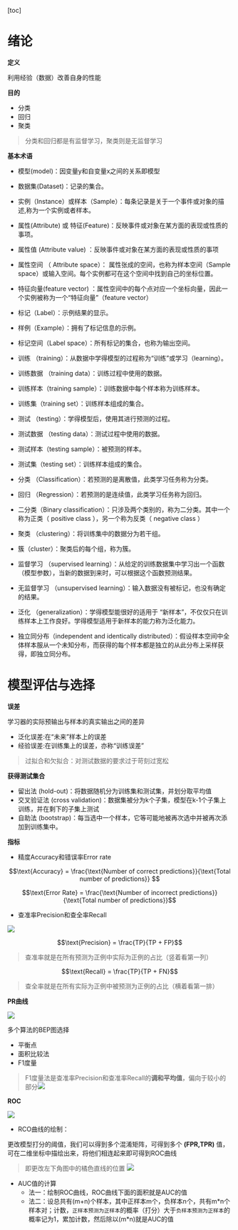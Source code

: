 
[toc]

# 绪论

**定义**

利用经验（数据）改善自身的性能

**目的**
- 分类
- 回归
- 聚类

> 分类和回归都是有监督学习，聚类则是无监督学习


**基本术语**

- 模型(model)：因变量y和自变量x之间的关系即模型

- 数据集(Dataset)：记录的集合。

- 实例（Instance）或样本（Sample）：每条记录是关于一个事件或对象的描述,称为一个实例或者样本。

- 属性(Attribute) 或 特征(Feature)：反映事件或对象在某方面的表现或性质的事项。

- 属性值 (Attribute value) ：反映事件或对象在某方面的表现或性质的事项

- 属性空间 （ Attribute space）：
属性张成的空间，也称为样本空间（Sample space）或输入空间。每个实例都可在这个空间中找到自己的坐标位置。

- 特征向量(feature vector)
：属性空间中的每个点对应一个坐标向量，因此一个实例被称为一个“特征向量”（feature vector）

- 标记（Label）：示例结果的显示。

- 样例（Example）：拥有了标记信息的示例。

- 标记空间（Label space）：所有标记的集合，也称为输出空间。

- 训练 （training）：从数据中学得模型的过程称为“训练”或学习（learning）。

- 训练数据 （training data）：训练过程中使用的数据。

- 训练样本（training sample）：训练数据中每个样本称为训练样本。


- 训练集（training set）：训练样本组成的集合。

- 测试 （testing）：学得模型后，使用其进行预测的过程。

- 测试数据 （testing data）：测试过程中使用的数据。


- 测试样本（testing sample）：被预测的样本。

- 测试集（testing set）：训练样本组成的集合。

- 分类 （Classification）：若预测的是离散值，此类学习任务称为分类。

- 回归 （Regression）：若预测的是连续值，此类学习任务称为回归。

- 二分类（Binary classification）：只涉及两个类别的，称为二分类。其中一个称为正类（ positive class ），另一个称为反类（ negative class ）


- 聚类 （clustering）：将训练集中的数据分为若干组。

- 簇（cluster）：聚类后的每个组，称为簇。

- 监督学习 （supervised learning）：从给定的训练数据集中学习出一个函数（模型参数），当新的数据到来时，可以根据这个函数预测结果。


- 无监督学习 （unsupervised learning）：输入数据没有被标记，也没有确定的结果。

- 泛化 （generalization）：学得模型能很好的适用于 “新样本”，不仅仅只在训练样本上工作良好。学得模型适用于新样本的能力称为泛化能力。

- 独立同分布（independent and identically distributed）：假设样本空间中全体样本服从一个未知分布，而获得的每个样本都是独立的从此分布上采样获得，即独立同分布。


# 模型评估与选择

**误差**

学习器的实际预输出与样本的真实输出之间的差异

- 泛化误差:在“未来”样本上的误差
- 经验误差:在训练集上的误差，亦称“训练误差”

> 过拟合和欠拟合：对测试数据的要求过于苛刻过宽松


**获得测试集合**

- 留出法 (hold-out)：将数据随机分为训练集和测试集，并划分取平均值
- 交叉验证法 (cross validation)：数据集被分为k个子集，模型在k-1个子集上训练，并在剩下的子集上测试
- 自助法 (bootstrap)：每当选中一个样本，它等可能地被再次选中并被再次添加到训练集中。


**指标**

- 精度Accuracy和错误率Error rate

$$\text{Accuracy} = \frac{\text{Number of correct predictions}}{\text{Total number of predictions}} 
$$

$$\text{Error Rate} = \frac{\text{Number of incorrect predictions}}{\text{Total number of predictions}}$$


- 查准率Precision和查全率Recall

![](assets/TPTF.png)

$$\text{Precision} = \frac{TP}{TP + FP}$$



> 查准率就是在所有预测为正例中实际为正例的占比（竖着看第一列）

$$\text{Recall} = \frac{TP}{TP + FN}$$

> 查全率就是在所有实际为正例中被预测为正例的占比（横着看第一排）



**PR曲线**

![ ](./assets/ROC.png)


多个算法的BEP图选择

- 平衡点
- 面积比较法
- F1度量

> F1度量法是查准率Precision和查准率Recall的**调和平均值**，偏向于较小的部分![ ](./assets/F1.png)



**ROC**

![](assets/rocmap.png)


- RCO曲线的绘制：

更改模型打分的阈值，我们可以得到多个混淆矩阵，可得到多个 **(FPR,TPR)** 值，可在二维坐标中描绘出来，将他们相连起来即可得到ROC曲线
> 即更改左下角图中的橘色直线的位置
> ![](assets/yuvi.png)


- AUC值的计算
    - 法一：绘制ROC曲线，ROC曲线下面的面积就是AUC的值
    - 法二：设总共有(m+n)个样本，其中正样本m个，负样本n个，共有m\*n个样本对；计数，`正样本预测为正样本`的概率（打分）大于`负样本预测为正样本`的概率记为1，累加计数，然后除以(m*n)就是AUC的值


